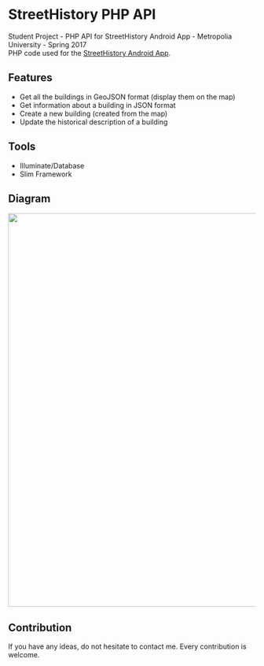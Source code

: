 # StreetHistory PHP API
Student Project - PHP API for StreetHistory Android App - Metropolia University - Spring 2017<br>
PHP code used for the <a href="https://github.com/Beber54/StreetHistory">StreetHistory Android App</a>.

## Features
- Get all the buildings in GeoJSON format (display them on the map)
- Get information about a building in JSON format
- Create a new building (created from the map)
- Update the historical description of a building

## Tools
- Illuminate/Database
- Slim Framework

## Diagram
[<img src="http://res.cloudinary.com/dgd7c6j2m/image/upload/v1494248843/interaction_cmef6k.png" width=800>](http://res.cloudinary.com/dgd7c6j2m/image/upload/v1494248843/interaction_cmef6k.png)

## Contribution
If you have any ideas, do not hesitate to contact me. Every contribution is welcome.
